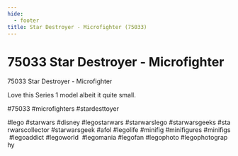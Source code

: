 ```yaml
---
hide:
  - footer
title: Star Destroyer - Microfighter (75033)
---
```


# 75033 Star Destroyer - Microfighter

75033 Star Destroyer - Microfighter

Love this Series 1 model albeit it quite small.

#75033 #microfighters #stardesttoyer

#lego #starwars #disney #legostarwars #starwarslego #starwarsgeeks #starwarscollector #starwarsgeek #afol #legolife #minifig #minifigures #minifigs #legoaddict #legoworld  #legomania #legofan #legophoto #legophotography

